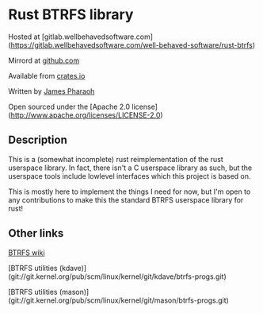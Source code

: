 # Rust BTRFS library

Hosted at [gitlab.wellbehavedsoftware.com]
(https://gitlab.wellbehavedsoftware.com/well-behaved-software/rust-btrfs)

Mirrord at [github.com](https://github.com/wellbehavedsoftware/rust-btrfs)

Available from [crates.io](https://crates.io/crates/btrfs)

Written by [James Pharaoh](mailto:james@wellbehavedsoftware.com)

Open sourced under the [Apache 2.0 license]
(http://www.apache.org/licenses/LICENSE-2.0)

## Description

This is a (somewhat incomplete) rust reimplementation of the rust userspace
library. In fact, there isn't a C userspace library as such, but the userspace
tools include lowlevel interfaces which this project is based on.

This is mostly here to implement the things I need for now, but I'm open to any
contributions to make this the standard BTRFS userspace library for rust!

## Other links

[BTRFS wiki](https://btrfs.wiki.kernel.org/index.php/Main_Page)

[BTRFS utilities (kdave)]
(git://git.kernel.org/pub/scm/linux/kernel/git/kdave/btrfs-progs.git)

[BTRFS utilities (mason)]
(git://git.kernel.org/pub/scm/linux/kernel/git/mason/btrfs-progs.git)
